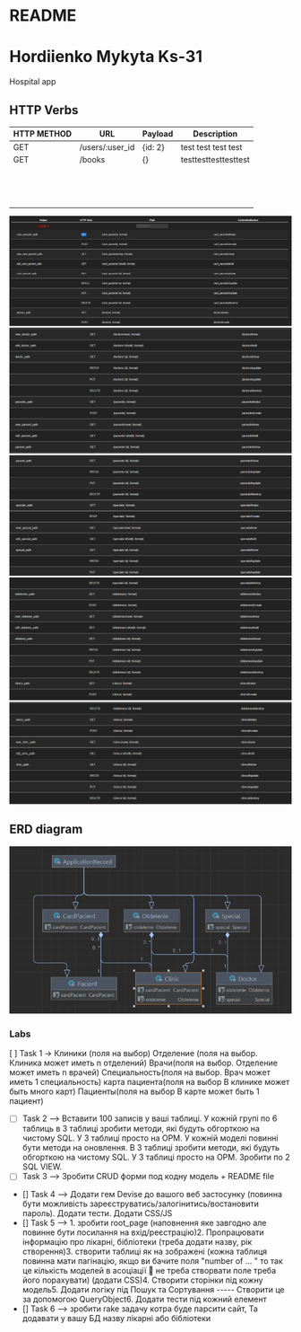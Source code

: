 # README

# Hordiienko Mykyta Ks-31
Hospital app


## HTTP Verbs
| HTTP METHOD | URL             | Payload | Description                  |
|-------------|-----------------|---------|------------------------------|
| GET         | /users/:user_id | {id: 2} | test test test test                      |
| GET         | /books          | {}      | testtesttesttesttest |
|             |                 |         |                      |
|             |                 |         |                      |
|             |                 |         |                      |
|             |                 |         |                      |
|             |                 |         |                      |
|             |                 |         |                      |
|             |                 |         |                      |
|             |                 |         |                      |
|             |                 |         |                      |
|             |                 |         |                      |
|             |                 |         |                      |
|             |                 |         |                      |
|             |                 |         |                      |
|             |                 |         |                      |



![img_2.png](img_2.png)
![img_3.png](img_3.png)
![img_4.png](img_4.png)
![img_5.png](img_5.png)
![img_6.png](img_6.png)



## ERD diagram
![img_1.png](img_1.png)

### Labs
[ ] Task 1 -> Клиники (поля на выбор)
Отделение (поля на выбор. Клиника может иметь n отделений)
Врачи(поля на выбор. Отделение может иметь n врачей)
Специальность(поля на выбор. Врач может иметь 1 специальность)
карта пациента(поля на выбор В клинике может быть много карт)
Пациенты(поля на выбор В карте может быть 1 пациент)
- [ ] Task 2 --> Вставити 100 записів у ваші таблиці. У кожній групі по 6 таблиць в 3 таблиці зробити методи, які будуть обгорткою на чистому SQL. У 3 таблиці просто на ОРМ.
  У кожній моделі повинні бути методи на оновлення. В 3 таблиці зробити методи, які будуть обгорткою на чистому SQL. У 3 таблиці просто на ОРМ.
  Зробити по 2 SQL VIEW.
- [ ] Task 3 --> Зробити CRUD форми под кодну модель + README file
- [] Task 4 --> Додати гем Devise до вашого веб застосунку (повинна бути можливість зареєструватись/залогінитись/востановити пароль). Додати тести. Додати CSS/JS
- [] Task 5 --> 1.  зробити root_page (наповнення яке завгодно але повинне бути посилання на  вхід/реєстрацію)2. Пропрацювати інформацію про лікарні, бібліотеки (треба додати назву, рік створення)3.  створити таблиці як на зображені (кожна таблиця повинна мати пагінацію,  якщо ви бачите поля "number of ... " то так це кількість моделей в асоціації 🙂 не треба створвати поле треба його порахувати) (додати CSS)4. Створити сторінки під кожну модель5. Додати логіку під Пошук та Сортування ----- Створити це за допомогою QueryObject6. Додати тести під кожний елемент
- [] Task 6 --> зробити rake задачу котра буде парсити сайт, Та додавати у вашу БД назву лікарні або бібліотеки
